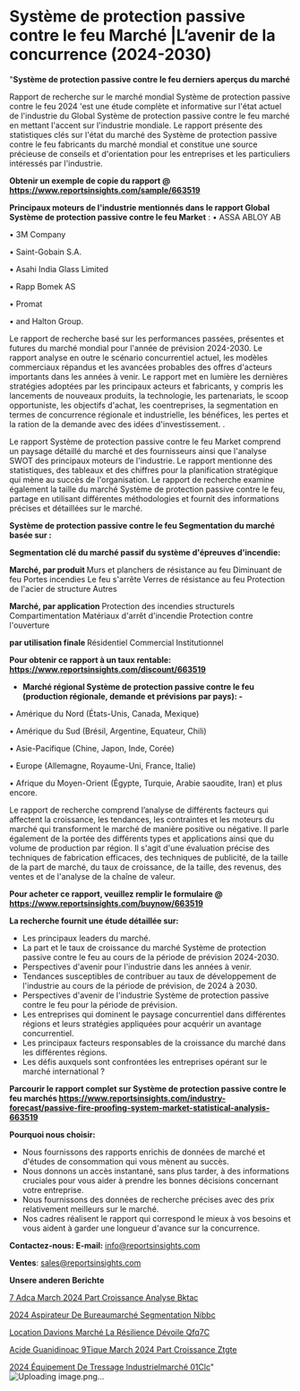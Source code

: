 # Système de protection passive contre le feu Marché |L’avenir de la concurrence (2024-2030)

"<strong>Système de protection passive contre le feu derniers aperçus du marché</strong>

Rapport de recherche sur le marché mondial Système de protection passive contre le feu 2024 'est une étude complète et informative sur l'état actuel de l'industrie du Global Système de protection passive contre le feu marché en mettant l'accent sur l'industrie mondiale. Le rapport présente des statistiques clés sur l'état du marché des Système de protection passive contre le feu fabricants du marché mondial et constitue une source précieuse de conseils et d'orientation pour les entreprises et les particuliers intéressés par l'industrie.

<strong>Obtenir un exemple de copie du rapport @ <a href=https://www.reportsinsights.com/sample/663519>https://www.reportsinsights.com/sample/663519</a></strong>

<strong>Principaux moteurs de l'industrie mentionnés dans le rapport Global Système de protection passive contre le feu Market</strong> :
• ASSA ABLOY AB

• 3M Company

• Saint-Gobain S.A.

• Asahi India Glass Limited

• Rapp Bomek AS

• Promat

• and Halton Group.

Le rapport de recherche basé sur les performances passées, présentes et futures du marché mondial pour l'année de prévision 2024-2030. Le rapport analyse en outre le scénario concurrentiel actuel, les modèles commerciaux répandus et les avancées probables des offres d'acteurs importants dans les années à venir. Le rapport met en lumière les dernières stratégies adoptées par les principaux acteurs et fabricants, y compris les lancements de nouveaux produits, la technologie, les partenariats, le scoop opportuniste, les objectifs d'achat, les coentreprises, la segmentation en termes de concurrence régionale et industrielle, les bénéfices, les pertes et la ration de la demande avec des idées d'investissement. .

Le rapport Système de protection passive contre le feu Market comprend un paysage détaillé du marché et des fournisseurs ainsi que l'analyse SWOT des principaux moteurs de l'industrie. Le rapport mentionne des statistiques, des tableaux et des chiffres pour la planification stratégique qui mène au succès de l'organisation. Le rapport de recherche examine également la taille du marché Système de protection passive contre le feu, partage en utilisant différentes méthodologies et fournit des informations précises et détaillées sur le marché.

<strong>Système de protection passive contre le feu Segmentation du marché basée sur :</strong>

<strong> Segmentation clé du marché passif du système d'épreuves d'incendie: </strong>

<strong> Marché, par produit </strong>
Murs et planchers de résistance au feu
Diminuant de feu
Portes incendies
Le feu s'arrête
Verres de résistance au feu
Protection de l'acier de structure
Autres

<strong> Marché, par application </strong>
Protection des incendies structurels
Compartimentation
Matériaux d'arrêt d'incendie
Protection contre l'ouverture

<strong> par utilisation finale </strong>
Résidentiel
Commercial
Institutionnel

<strong>Pour obtenir ce rapport à un taux rentable: <a href=https://www.reportsinsights.com/discount/663519>https://www.reportsinsights.com/discount/663519</a></strong>
<ul>
  <li><strong>Marché régional Système de protection passive contre le feu (production régionale, demande et prévisions par pays): -</strong></li>
</ul>
• Amérique du Nord (États-Unis, Canada, Mexique)

• Amérique du Sud (Brésil, Argentine, Equateur, Chili)

• Asie-Pacifique (Chine, Japon, Inde, Corée)

• Europe (Allemagne, Royaume-Uni, France, Italie)

• Afrique du Moyen-Orient (Égypte, Turquie, Arabie saoudite, Iran) et plus encore.

Le rapport de recherche comprend l’analyse de différents facteurs qui affectent la croissance, les tendances, les contraintes et les moteurs du marché qui transforment le marché de manière positive ou négative. Il parle également de la portée des différents types et applications ainsi que du volume de production par région. Il s'agit d'une évaluation précise des techniques de fabrication efficaces, des techniques de publicité, de la taille de la part de marché, du taux de croissance, de la taille, des revenus, des ventes et de l'analyse de la chaîne de valeur.

<strong>Pour acheter ce rapport, veuillez remplir le formulaire @   <a href=https://www.reportsinsights.com/buynow/663519>https://www.reportsinsights.com/buynow/663519</a></strong>

<strong>La recherche fournit une étude détaillée sur:</strong>
<ul>
  <li>Les principaux leaders du marché.</li>
  <li>La part et le taux de croissance du marché Système de protection passive contre le feu au cours de la période de prévision 2024-2030.</li>
  <li>Perspectives d'avenir pour l'industrie dans les années à venir.</li>
  <li>Tendances susceptibles de contribuer au taux de développement de l'industrie au cours de la période de prévision, de 2024 à 2030.</li>
  <li>Perspectives d'avenir de l'industrie Système de protection passive contre le feu pour la période de prévision.</li>
  <li>Les entreprises qui dominent le paysage concurrentiel dans différentes régions et leurs stratégies appliquées pour acquérir un avantage concurrentiel.</li>
  <li>Les principaux facteurs responsables de la croissance du marché dans les différentes régions.</li>
  <li>Les défis auxquels sont confrontées les entreprises opérant sur le marché international ?</li>
</ul>

<strong>Parcourir le rapport complet sur Système de protection passive contre le feu marchés <a href=https://www.reportsinsights.com/industry-forecast/passive-fire-proofing-system-market-statistical-analysis-663519>https://www.reportsinsights.com/industry-forecast/passive-fire-proofing-system-market-statistical-analysis-663519</a></strong>

<strong>Pourquoi nous choisir:</strong>
<ul>
  <li>Nous fournissons des rapports enrichis de données de marché et d'études de consommation qui vous mènent au succès.</li>
  <li>Nous donnons un accès instantané, sans plus tarder, à des informations cruciales pour vous aider à prendre les bonnes décisions concernant votre entreprise.</li>
  <li>Nous fournissons des données de recherche précises avec des prix relativement meilleurs sur le marché.</li>
  <li>Nos cadres réalisent le rapport qui correspond le mieux à vos besoins et vous aident à garder une longueur d'avance sur la concurrence.</li>
</ul>
<strong>Contactez-nous:
</strong><strong>E-mail:</strong> <a href=mailto:info@reportsinsights.com>info@reportsinsights.com</a>

<strong>Ventes</strong>: <a href=mailto:sales@reportsinsights.com>sales@reportsinsights.com</a>

<strong>Unsere anderen Berichte</strong>

<a href=https://www.linkedin.com/pulse/7-adca-march%C3%A9-2024-part-croissance-analyse-bktac/>7 Adca March 2024 Part Croissance Analyse Bktac</a>

<a href=https://www.linkedin.com/pulse/2024-aspirateur-de-bureaumarché-segmentation-nibbc/>2024 Aspirateur De Bureaumarché Segmentation Nibbc</a>

<a href=https://www.linkedin.com/pulse/location-davions-marché-la-résilience-dévoile-qfq7c/>Location Davions Marché La Résilience Dévoile Qfq7C</a>

<a href=https://www.linkedin.com/pulse/acide-guanidinoac%C3%A9tique-march%C3%A9-2024-part-croissance-ztgte/>Acide Guanidinoac 9Tique March 2024 Part Croissance Ztgte</a>

<a href=https://www.linkedin.com/pulse/2024-équipement-de-tressage-industrielmarché-01clc/>2024 Équipement De Tressage Industrielmarché 01Clc</a>"
![Uploading image.png…]()
